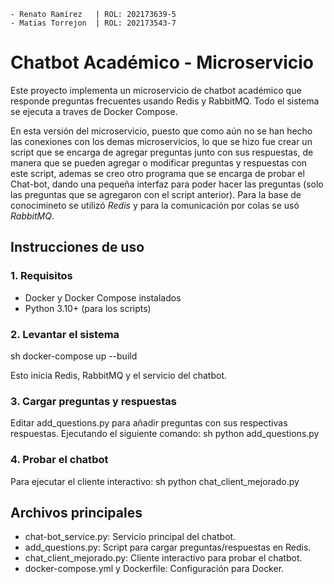     - Renato Ramírez   | ROL: 202173639-5
    - Matias Torrejon  | ROL: 202173543-7

# Chatbot Académico - Microservicio

Este proyecto implementa un microservicio de chatbot académico que responde preguntas frecuentes usando Redis y RabbitMQ. Todo el sistema se ejecuta a traves de Docker Compose.

En esta versión del microservicio, puesto que como aún no se han hecho las conexiones con los demas microservicios, lo que se hizo fue crear un script que se encarga de agregar preguntas junto con sus respuestas, de manera que se pueden agregar o modificar preguntas y respuestas con este script, ademas se creo otro programa que se encarga de probar el Chat-bot, dando una pequeña interfaz para poder hacer las preguntas (solo las preguntas que se agregaron con el script anterior). Para la base de conocimineto se utilizó *Redis* y para la comunicación por colas se usó *RabbitMQ*.

## Instrucciones de uso

### 1. Requisitos
- Docker y Docker Compose instalados
- Python 3.10+ (para los scripts)

### 2. Levantar el sistema
sh
docker-compose up --build

Esto inicia Redis, RabbitMQ y el servicio del chatbot.

### 3. Cargar preguntas y respuestas
Editar add_questions.py para añadir preguntas con sus respectivas respuestas. Ejecutando el siguiente comando:
sh
python add_questions.py


### 4. Probar el chatbot
Para ejecutar el cliente interactivo:
sh
python chat_client_mejorado.py

## Archivos principales
- chat-bot_service.py: Servicio principal del chatbot.
- add_questions.py: Script para cargar preguntas/respuestas en Redis.
- chat_client_mejorado.py: Cliente interactivo para probar el chatbot.
- docker-compose.yml y Dockerfile: Configuración para Docker.
